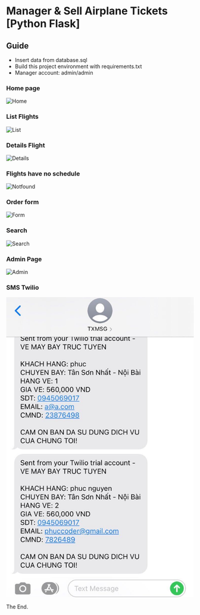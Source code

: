 # Manager & Sell Airplane Tickets [Python Flask]
## Guide
* Insert data from database.sql
* Build this project environment with requirements.txt
* Manager account: admin/admin

### Home page

![Home](Screenshots/home.png "demo")

### List Flights

![List](Screenshots/list.png "demo")

### Details Flight

![Details](Screenshots/details.png "demo")

### Flights have no schedule

![Notfound](Screenshots/notfound.png "demo")

### Order form

![Form](Screenshots/form.png "demo")

### Search

![Search](Screenshots/search.png "demo")

### Admin Page

![Admin](Screenshots/admin.png "demo")

### SMS Twilio

![SMS](Screenshots/sms.jpg "demo")

The End.
